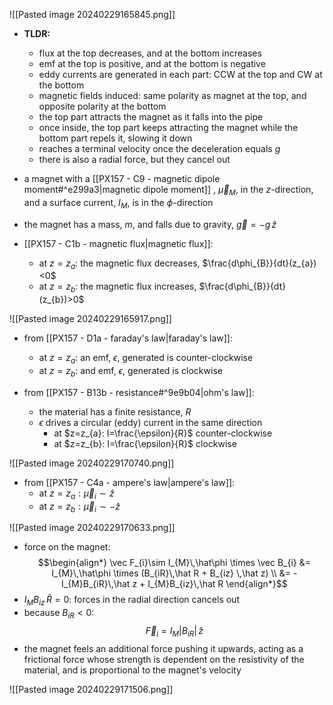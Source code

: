 ![[Pasted image 20240229165845.png]]
- **TLDR:** 
	- flux at the top decreases, and at the bottom increases
	- emf at the top is positive, and at the bottom is negative
	- eddy currents are generated in each part: CCW at the top and CW at the bottom
	- magnetic fields induced: same polarity as magnet at the top, and opposite polarity at the bottom
	- the top part attracts the magnet as it falls into the pipe
	- once inside, the top part keeps attracting the magnet while the bottom part repels it, slowing it down
	- reaches a terminal velocity once the deceleration equals $g$
	- there is also a radial force, but they cancel out

- a magnet with a [[PX157 - C9 - magnetic dipole moment#^e299a3|magnetic dipole moment]] , $\vec\mu_{M}$, in the $z$-direction, and a surface current, $I_{M}$, is in the $\phi$-direction
- the magnet has a mass, $m$, and falls due to gravity, $\vec g = -g\,\hat z$

- [[PX157 - C1b - magnetic flux|magnetic flux]]:
	- at $z=z_{a}:$ the magnetic flux decreases, $\frac{d\phi_{B}}{dt}(z_{a})<0$ 
	- at $z=z_{b}:$ the magnetic flux increases, $\frac{d\phi_{B}}{dt}(z_{b})>0$ 

![[Pasted image 20240229165917.png]]
- from [[PX157 - D1a - faraday's law|faraday's law]]: 
	- at $z=z_{a}:$ an emf, $\epsilon$, generated is counter-clockwise
	- at $z=z_{b}:$ and emf, $\epsilon$, generated is clockwise

- from [[PX157 - B13b - resistance#^9e9b04|ohm's law]]:
	- the material has a finite resistance, $R$
	- $\epsilon$ drives a circular (eddy) current in the same direction
		- at $z=z_{a}: I=\frac{\epsilon}{R}$ counter-clockwise
		- at $z=z_{b}: I=\frac{\epsilon}{R}$ clockwise

![[Pasted image 20240229170740.png]]
- from [[PX157 - C4a - ampere's law|ampere's law]]:
	- at $z=z_{a}: \vec\mu_{i} \sim \hat z$
	- at $z=z_{b}: \vec\mu_{i} \sim -\hat z$

![[Pasted image 20240229170633.png]]
- force on the magnet: $$\begin{align*}
	\vec F_{i}\sim I_{M}\,\hat\phi \times \vec B_{i} &= I_{M}\,\hat\phi \times (B_{iR}\,\hat R + B_{iz} \,\hat z) \\
	&= -I_{M}B_{iR}\,\hat z + I_{M}B_{iz}\,\hat R
\end{align*}$$
- $I_{M}B_{iz}\,\hat R=0:$ forces in the radial direction cancels out 
- because $B_{iR}<0:$ $$\vec F_{i}= I_{M}|B_{iR}|\,\hat z$$
- the magnet feels an additional force pushing it upwards, acting as a frictional force whose strength is dependent on the resistivity of the material, and is proportional to the magnet's velocity

![[Pasted image 20240229171506.png]]

